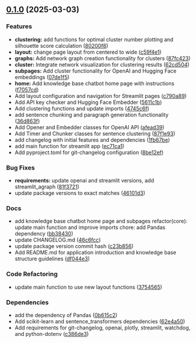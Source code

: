 <!-- insertion marker -->
<a name="0.1.0"></a>

## [0.1.0](https://github.com/DaoChaShao/py-st-knowledge-base/compare/80a9aff242459778774bdc9f2d10d85f51b99aee...0.1.0) (2025-03-03)

### Features

- **clustering:** add functions for optimal cluster number plotting and silhouette score calculation ([80200f8](https://github.com/DaoChaShao/py-st-knowledge-base/commit/80200f8e5cca0e0d5d4ccfd2c743ce87d060767f))
- **layout:** change page layout from centered to wide ([c59f4e1](https://github.com/DaoChaShao/py-st-knowledge-base/commit/c59f4e1a4184601502035d5f3236d1edb205fd30))
- **graphs:** Add network graph creation functionality for clusters ([87fc423](https://github.com/DaoChaShao/py-st-knowledge-base/commit/87fc4234a2773f2c9310fb80665330ee7877f4a2))
- **cluster:** Integrate network visualization for clustering results ([62cd504](https://github.com/DaoChaShao/py-st-knowledge-base/commit/62cd5048186cf403bc1471634b0f2a34c575beca))
- **subpages:** Add cluster functionality for OpenAI and Hugging Face embeddings ([07de1f5](https://github.com/DaoChaShao/py-st-knowledge-base/commit/07de1f556b14a5d889ca2e0be0b0d7bae12fe28a))
- **home:** Add knowledge base chatbot home page with instructions ([f7057cd](https://github.com/DaoChaShao/py-st-knowledge-base/commit/f7057cdcb443df2af202ec362515756d49401e03))
- Add layout configuration and navigation for Streamlit pages ([c790a89](https://github.com/DaoChaShao/py-st-knowledge-base/commit/c790a89ebc0743449dbbaaa374788a0b474a5e9b))
- Add API key checker and Hugging Face Embedder ([5611c1b](https://github.com/DaoChaShao/py-st-knowledge-base/commit/5611c1be8bf250ad6e76fec451a751b311f7029f))
- Add clustering functions and update imports ([4745c6f](https://github.com/DaoChaShao/py-st-knowledge-base/commit/4745c6f06d806ae3629caddab11de00d89b5e83f))
- add sentence chunking and paragraph generation functionality ([36d863f](https://github.com/DaoChaShao/py-st-knowledge-base/commit/36d863fb38d45aa4c20d2d1e38e8757b08aae711))
- Add Opener and Embedder classes for OpenAI API ([afead39](https://github.com/DaoChaShao/py-st-knowledge-base/commit/afead39013d367759f0067ed42e7b6e69cc3314a))
- Add Timer and Chunker classes for sentence clustering ([87f1e93](https://github.com/DaoChaShao/py-st-knowledge-base/commit/87f1e93eac9878f8044302b95e82e8de6b276c1f))
- add changelog with initial features and dependencies ([1fb67be](https://github.com/DaoChaShao/py-st-knowledge-base/commit/1fb67be00b987620f73f945e4320a16fc43e8c73))
- add main function for streamlit app ([ec71ca1](https://github.com/DaoChaShao/py-st-knowledge-base/commit/ec71ca14f32127bd391c0a6a0970912722b45ce4))
- Add pyproject.toml for git-changelog configuration ([8be12ef](https://github.com/DaoChaShao/py-st-knowledge-base/commit/8be12efcdae6ea8a11cd502e9ccd11473868e708))

### Bug Fixes

- **requirements:** update openai and streamlit versions, add streamlit_agraph ([81f3721](https://github.com/DaoChaShao/py-st-knowledge-base/commit/81f372135e70f10a11fce51658cc6e3d4a656449))
- update package versions to exact matches ([46101d3](https://github.com/DaoChaShao/py-st-knowledge-base/commit/46101d3bafc74cdd6ab5eef4b9b1e694b2351218))

### Docs

- add knowledge base chatbot home page and subpages refactor(core): update main function and improve imports chore: add Pandas dependency ([bb38430](https://github.com/DaoChaShao/py-st-knowledge-base/commit/bb3843068a933a1668a959c253199f8d6cea5ece))
- update CHANGELOG.md ([46c6fcc](https://github.com/DaoChaShao/py-st-knowledge-base/commit/46c6fccce870c11b57f72f38f7eda38a93877449))
- update package version commit hash ([c23b856](https://github.com/DaoChaShao/py-st-knowledge-base/commit/c23b8560a5b107d8c34ba8b9821819f867d38ca1))
- Add README.md for application introduction and knowledge base structure guidelines ([df044e3](https://github.com/DaoChaShao/py-st-knowledge-base/commit/df044e3ed12b7c74caf1a6f64f432e374a7fa08d))

### Code Refactoring

- update main function to use new layout functions ([3754565](https://github.com/DaoChaShao/py-st-knowledge-base/commit/3754565f0bb42efa0327e3dc13cb22118a83f513))

### Dependencies

- add the dependency of Pandas ([0b615c2](https://github.com/DaoChaShao/py-st-knowledge-base/commit/0b615c273d00fe3ffb233c65926f5f8eae2b609e))
- Add scikit-learn and sentence_transformers dependencies ([62e4a50](https://github.com/DaoChaShao/py-st-knowledge-base/commit/62e4a5008283aa21f8f2b91b2c224371372c4a4f))
- Add requirements for git-changelog, openai, plotly, streamlit, watchdog, and python-dotenv ([c386de3](https://github.com/DaoChaShao/py-st-knowledge-base/commit/c386de3dd342c0d9eaa610fd49c17203e1bb72a3))


